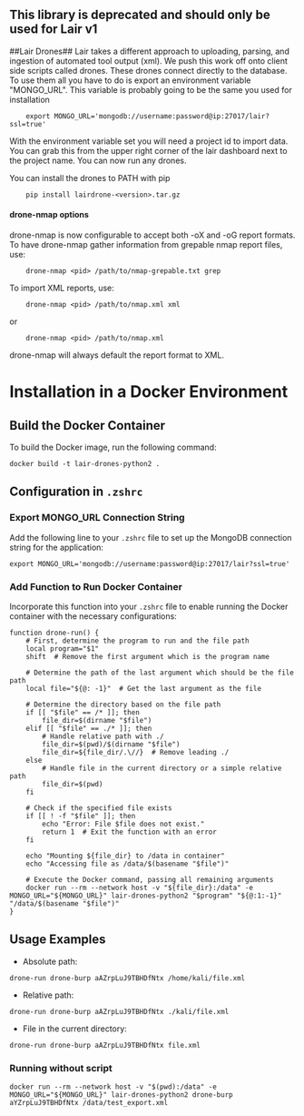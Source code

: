 ## This library is deprecated and should only be used for Lair v1

##Lair Drones##
Lair takes a different approach to uploading, parsing, and ingestion of automated tool output (xml). We push this work off onto client side scripts called drones. These drones connect directly to the database. To use them all you have to do is export an environment variable "MONGO_URL". This variable is probably going to be the same you used for installation


        export MONGO_URL='mongodb://username:password@ip:27017/lair?ssl=true'

With the environment variable set you will need a project id to import data. You can grab this from the upper right corner of the lair dashboard next to the project name. You can now run any drones.


You can install the drones to PATH with pip

        pip install lairdrone-<version>.tar.gz


#### drone-nmap options

drone-nmap is now configurable to accept both -oX and -oG report formats. To have drone-nmap gather information from grepable nmap report files, use:

        drone-nmap <pid> /path/to/nmap-grepable.txt grep

To import XML reports, use:

        drone-nmap <pid> /path/to/nmap.xml xml

or

        drone-nmap <pid> /path/to/nmap.xml

drone-nmap will always default the report format to XML.

# Installation in a Docker Environment

## Build the Docker Container

To build the Docker image, run the following command:

```
docker build -t lair-drones-python2 .
```

## Configuration in `.zshrc`

### Export MONGO_URL Connection String

Add the following line to your `.zshrc` file to set up the MongoDB connection string for the application:

```
export MONGO_URL='mongodb://username:password@ip:27017/lair?ssl=true'
```

### Add Function to Run Docker Container

Incorporate this function into your `.zshrc` file to enable running the Docker container with the necessary configurations:

```
function drone-run() {
    # First, determine the program to run and the file path
    local program="$1"
    shift  # Remove the first argument which is the program name

    # Determine the path of the last argument which should be the file path
    local file="${@: -1}"  # Get the last argument as the file

    # Determine the directory based on the file path
    if [[ "$file" == /* ]]; then
        file_dir=$(dirname "$file")
    elif [[ "$file" == ./* ]]; then
        # Handle relative path with ./
        file_dir=$(pwd)/$(dirname "$file")
        file_dir=${file_dir/.\//}  # Remove leading ./
    else
        # Handle file in the current directory or a simple relative path
        file_dir=$(pwd)
    fi

    # Check if the specified file exists
    if [[ ! -f "$file" ]]; then
        echo "Error: File $file does not exist."
        return 1  # Exit the function with an error
    fi

    echo "Mounting ${file_dir} to /data in container"
    echo "Accessing file as /data/$(basename "$file")"

    # Execute the Docker command, passing all remaining arguments
    docker run --rm --network host -v "${file_dir}:/data" -e MONGO_URL="${MONGO_URL}" lair-drones-python2 "$program" "${@:1:-1}" "/data/$(basename "$file")"
}
```

## Usage Examples

- Absolute path:

```
drone-run drone-burp aAZrpLuJ9TBHDfNtx /home/kali/file.xml
```

- Relative path:

```
drone-run drone-burp aAZrpLuJ9TBHDfNtx ./kali/file.xml
```

- File in the current directory:

```
drone-run drone-burp aAZrpLuJ9TBHDfNtx file.xml
```

### Running without script

```
docker run --rm --network host -v "$(pwd):/data" -e MONGO_URL="${MONGO_URL}" lair-drones-python2 drone-burp aYZrpLuJ9TBHDfNtx /data/test_export.xml
```




